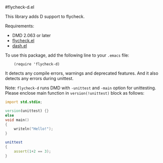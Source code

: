 #flycheck-d.el

This library adds D support to flycheck.

Requirements:
  * DMD 2.063 or later
  * [flycheck.el](https://github.com/lunaryorn/flycheck)
  * [dash.el](https://github.com/magnars/dash.el)

To use this package, add the following line to your `.emacs` file:
```elisp
    (require 'flycheck-d)
```
It detects any compile errors, warnings and deprecated features.
And it also detects any errors during unittest.

Note: `flycheck-d` runs DMD with `-unittest` and `-main` option for unittesting.
Please enclose main function in `version(!unittest)` block as follows:

```d
import std.stdio;

version(unittest) {}
else
void main()
{
    writeln("Hello!");
}

unittest
{
    assert(1+2 == 3);
}
```
